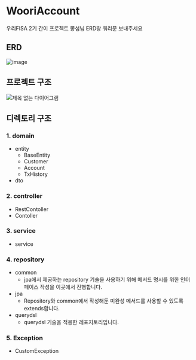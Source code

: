 # WooriAccount
우리FISA 2기 간이 프로젝트
뽕섭님 ERD랑 쿼리문 보내주세요 

## ERD
![image](https://github.com/BullChallenger/WooriAccount/assets/81970382/57872b7e-9b57-4a27-93b2-278569be7700)

## 프로젝트 구조
![제목 없는 다이어그램](https://github.com/BullChallenger/WooriAccount/assets/81970382/e59c80fe-7c48-4e6d-90ce-31539b290e7b)

## 디렉토리 구조
### 1. domain
- entity
  - BaseEntity
  - Customer
  - Account
  - TxHistory
- dto

### 2. controller
- RestContoller
- Contoller

### 3. service
- service
  
### 4. repository
- common
  - jpa에서 제공하는 repository 기술을 사용하기 위해 메서드 명시를 위한 인터페이스 작성을 이곳에서 진행합니다.
- jpa
  - Repository와 common에서 작성해둔 미완성 메서드를 사용할 수 있도록 extends합니다.
- querydsl
  - querydsl 기술을 적용한 레포지토리입니다.

### 5. Exception
- CustomException

